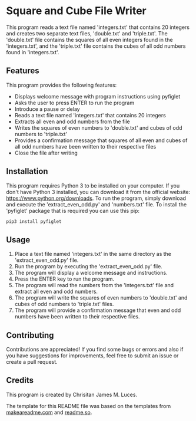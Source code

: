 # Square and Cube File Writer
This program reads a text file named 'integers.txt' that contains 20 integers and creates two separate text files, 'double.txt' and 'triple.txt'. The 'double.txt' file contains the squares of all even integers found in the 'integers.txt', and the 'triple.txt' file contains the cubes of all odd numbers found in 'integers.txt'.

## Features
This program provides the following features:
- Displays welcome message with program instructions using pyfiglet
- Asks the user to press ENTER to run the program
- Introduce a pause or delay
- Reads a text file named 'integers.txt' that contains 20 integers
- Extracts all even and odd numbers from the file
- Writes the squares of even numbers to 'double.txt' and cubes of odd numbers to 'triple.txt'
- Provides a confirmation message that squares of all even and cubes of all odd numbers have been written to their respective files
- Close the file after writing

## Installation
This program requires Python 3 to be installed on your computer. If you don't have Python 3 installed, you can download it from the official website: https://www.python.org/downloads. To run the program, simply download and execute the 'extract_even_odd.py' and 'numbers.txt' file. To install the 'pyfiglet' package that is required you can use this pip:

```bash
pip3 install pyfiglet
```

## Usage
1. Place a text file named 'integers.txt' in the same directory as the 'extract_even_odd.py' file.
2. Run the program by executing the 'extract_even_odd.py' file.
3. The program will display a welcome message and instructions.
4. Press the ENTER key to run the program.
5. The program will read the numbers from the 'integers.txt' file and extract all even and odd numbers.
6. The program will write the squares of even numbers to 'double.txt' and cubes of odd numbers to 'triple.txt' files.
7. The program will provide a confirmation message that even and odd numbers have been written to their respective files.


## Contributing 
Contributions are appreciated! If you find some bugs or errors and also if you have suggestions for improvements, feel free to submit an issue or create a pull request.

## Credits
This program is created by Chrisitan James M. Luces.

The template for this README file was based on the templates from [makeareadme.com](https://www.makeareadme.com/) and [readme.so](https://readme.so/editor).
